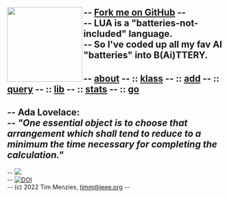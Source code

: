 -- <span id="forkongithub"><a href="https://github.com/timm/shortr#shortrlua--less-but-better-xai-eyes">Fork me on GitHub</a></span>
-- <img align=left width=175   src="ada.png"><br>
-- LUA is a "batteries-not-included" language.   
-- So I've coded up all my fav AI "batteries" into B(Ai)TTERY.
--   
-- [about](about.html)
-- :: [klass](klass.html)
-- :: [add](add.html)
-- :: [query](query.html)
-- :: [lib](lib.html)
-- :: [stats](stats.html)
-- :: [go](go.html)     
-- 
--  **Ada Lovelace:**    
-- _"One essential object is to choose that arrangement which shall tend to reduce to a minimum the time necessary for completing the calculation."_ 
-- 
-- <a href="https://opensource.org/licenses/BSD-2-Clause"><img  src="https://img.shields.io/badge/License-BSD%202--Clause-orange.svg"></a>   
-- <a href="https://zenodo.org/badge/latestdoi/206205826"> <img  src="https://zenodo.org/badge/206205826.svg" alt="DOI"></a> <br>
-- (c) 2022 Tim Menzies, <timm@ieee.org>
-- <br clear=all>
